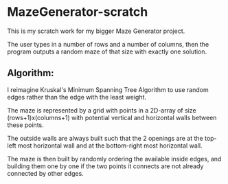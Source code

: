 # MazeGenerator-scratch
This is my scratch work for my bigger Maze Generator project.

The user types in a number of rows and a number of columns,
then the program outputs a random maze of that size with exactly one solution.

## Algorithm:

I reimagine Kruskal's Minimum Spanning Tree Algorithm to use random edges rather than the edge with the least weight.

The maze is represented by a grid with points in a 2D-array of size (rows+1)x(columns+1)
with potential vertical and horizontal walls between these points.

The outside walls are always built such that the 2 openings are
  at the top-left most horizontal wall and
  at the bottom-right most horizontal wall.

The maze is then built by randomly ordering the available inside edges, and building them one by one if the two points it connects are not already connected by other edges.
